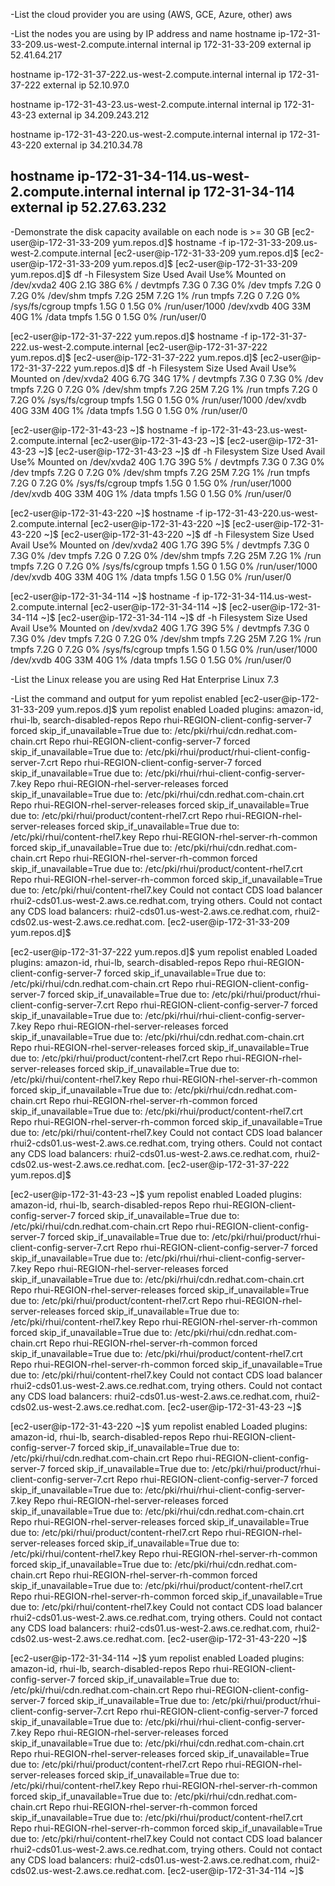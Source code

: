 -List the cloud provider you are using (AWS, GCE, Azure, other)
aws


-List the nodes you are using by IP address and name
hostname ip-172-31-33-209.us-west-2.compute.internal
internal ip 172-31-33-209
external ip 52.41.64.217

hostname ip-172-31-37-222.us-west-2.compute.internal
internal ip 172-31-37-222
external ip 52.10.97.0

hostname ip-172-31-43-23.us-west-2.compute.internal
internal ip 172-31-43-23
external ip 34.209.243.212

hostname ip-172-31-43-220.us-west-2.compute.internal
internal ip 172-31-43-220
external ip 34.210.34.78

hostname ip-172-31-34-114.us-west-2.compute.internal
internal ip 172-31-34-114
external ip 52.27.63.232
------------------------------

-Demonstrate the disk capacity available on each node is >= 30 GB
[ec2-user@ip-172-31-33-209 yum.repos.d]$ hostname -f
ip-172-31-33-209.us-west-2.compute.internal
[ec2-user@ip-172-31-33-209 yum.repos.d]$
[ec2-user@ip-172-31-33-209 yum.repos.d]$
[ec2-user@ip-172-31-33-209 yum.repos.d]$  df -h
Filesystem      Size  Used Avail Use% Mounted on
/dev/xvda2       40G  2.1G   38G   6% /
devtmpfs        7.3G     0  7.3G   0% /dev
tmpfs           7.2G     0  7.2G   0% /dev/shm
tmpfs           7.2G   25M  7.2G   1% /run
tmpfs           7.2G     0  7.2G   0% /sys/fs/cgroup
tmpfs           1.5G     0  1.5G   0% /run/user/1000
/dev/xvdb        40G   33M   40G   1% /data
tmpfs           1.5G     0  1.5G   0% /run/user/0

[ec2-user@ip-172-31-37-222 yum.repos.d]$ hostname -f
ip-172-31-37-222.us-west-2.compute.internal
[ec2-user@ip-172-31-37-222 yum.repos.d]$
[ec2-user@ip-172-31-37-222 yum.repos.d]$
[ec2-user@ip-172-31-37-222 yum.repos.d]$  df -h
Filesystem      Size  Used Avail Use% Mounted on
/dev/xvda2       40G  6.7G   34G  17% /
devtmpfs        7.3G     0  7.3G   0% /dev
tmpfs           7.2G     0  7.2G   0% /dev/shm
tmpfs           7.2G   25M  7.2G   1% /run
tmpfs           7.2G     0  7.2G   0% /sys/fs/cgroup
tmpfs           1.5G     0  1.5G   0% /run/user/1000
/dev/xvdb        40G   33M   40G   1% /data
tmpfs           1.5G     0  1.5G   0% /run/user/0

[ec2-user@ip-172-31-43-23 ~]$ hostname -f
ip-172-31-43-23.us-west-2.compute.internal
[ec2-user@ip-172-31-43-23 ~]$
[ec2-user@ip-172-31-43-23 ~]$
[ec2-user@ip-172-31-43-23 ~]$  df -h
Filesystem      Size  Used Avail Use% Mounted on
/dev/xvda2       40G  1.7G   39G   5% /
devtmpfs        7.3G     0  7.3G   0% /dev
tmpfs           7.2G     0  7.2G   0% /dev/shm
tmpfs           7.2G   25M  7.2G   1% /run
tmpfs           7.2G     0  7.2G   0% /sys/fs/cgroup
tmpfs           1.5G     0  1.5G   0% /run/user/1000
/dev/xvdb        40G   33M   40G   1% /data
tmpfs           1.5G     0  1.5G   0% /run/user/0

[ec2-user@ip-172-31-43-220 ~]$ hostname -f
ip-172-31-43-220.us-west-2.compute.internal
[ec2-user@ip-172-31-43-220 ~]$
[ec2-user@ip-172-31-43-220 ~]$
[ec2-user@ip-172-31-43-220 ~]$  df -h
Filesystem      Size  Used Avail Use% Mounted on
/dev/xvda2       40G  1.7G   39G   5% /
devtmpfs        7.3G     0  7.3G   0% /dev
tmpfs           7.2G     0  7.2G   0% /dev/shm
tmpfs           7.2G   25M  7.2G   1% /run
tmpfs           7.2G     0  7.2G   0% /sys/fs/cgroup
tmpfs           1.5G     0  1.5G   0% /run/user/1000
/dev/xvdb        40G   33M   40G   1% /data
tmpfs           1.5G     0  1.5G   0% /run/user/0

[ec2-user@ip-172-31-34-114 ~]$ hostname -f
ip-172-31-34-114.us-west-2.compute.internal
[ec2-user@ip-172-31-34-114 ~]$
[ec2-user@ip-172-31-34-114 ~]$
[ec2-user@ip-172-31-34-114 ~]$  df -h
Filesystem      Size  Used Avail Use% Mounted on
/dev/xvda2       40G  1.7G   39G   5% /
devtmpfs        7.3G     0  7.3G   0% /dev
tmpfs           7.2G     0  7.2G   0% /dev/shm
tmpfs           7.2G   25M  7.2G   1% /run
tmpfs           7.2G     0  7.2G   0% /sys/fs/cgroup
tmpfs           1.5G     0  1.5G   0% /run/user/1000
/dev/xvdb        40G   33M   40G   1% /data
tmpfs           1.5G     0  1.5G   0% /run/user/0


-List the Linux release you are using
Red Hat Enterprise Linux 7.3


-List the command and output for yum repolist enabled
[ec2-user@ip-172-31-33-209 yum.repos.d]$ yum repolist enabled
Loaded plugins: amazon-id, rhui-lb, search-disabled-repos
Repo rhui-REGION-client-config-server-7 forced skip_if_unavailable=True due to: /etc/pki/rhui/cdn.redhat.com-chain.crt
Repo rhui-REGION-client-config-server-7 forced skip_if_unavailable=True due to: /etc/pki/rhui/product/rhui-client-config-server-7.crt
Repo rhui-REGION-client-config-server-7 forced skip_if_unavailable=True due to: /etc/pki/rhui/rhui-client-config-server-7.key
Repo rhui-REGION-rhel-server-releases forced skip_if_unavailable=True due to: /etc/pki/rhui/cdn.redhat.com-chain.crt
Repo rhui-REGION-rhel-server-releases forced skip_if_unavailable=True due to: /etc/pki/rhui/product/content-rhel7.crt
Repo rhui-REGION-rhel-server-releases forced skip_if_unavailable=True due to: /etc/pki/rhui/content-rhel7.key
Repo rhui-REGION-rhel-server-rh-common forced skip_if_unavailable=True due to: /etc/pki/rhui/cdn.redhat.com-chain.crt
Repo rhui-REGION-rhel-server-rh-common forced skip_if_unavailable=True due to: /etc/pki/rhui/product/content-rhel7.crt
Repo rhui-REGION-rhel-server-rh-common forced skip_if_unavailable=True due to: /etc/pki/rhui/content-rhel7.key
Could not contact CDS load balancer rhui2-cds01.us-west-2.aws.ce.redhat.com, trying others.
Could not contact any CDS load balancers: rhui2-cds01.us-west-2.aws.ce.redhat.com, rhui2-cds02.us-west-2.aws.ce.redhat.com.
[ec2-user@ip-172-31-33-209 yum.repos.d]$

[ec2-user@ip-172-31-37-222 yum.repos.d]$ yum repolist enabled
Loaded plugins: amazon-id, rhui-lb, search-disabled-repos
Repo rhui-REGION-client-config-server-7 forced skip_if_unavailable=True due to: /etc/pki/rhui/cdn.redhat.com-chain.crt
Repo rhui-REGION-client-config-server-7 forced skip_if_unavailable=True due to: /etc/pki/rhui/product/rhui-client-config-server-7.crt
Repo rhui-REGION-client-config-server-7 forced skip_if_unavailable=True due to: /etc/pki/rhui/rhui-client-config-server-7.key
Repo rhui-REGION-rhel-server-releases forced skip_if_unavailable=True due to: /etc/pki/rhui/cdn.redhat.com-chain.crt
Repo rhui-REGION-rhel-server-releases forced skip_if_unavailable=True due to: /etc/pki/rhui/product/content-rhel7.crt
Repo rhui-REGION-rhel-server-releases forced skip_if_unavailable=True due to: /etc/pki/rhui/content-rhel7.key
Repo rhui-REGION-rhel-server-rh-common forced skip_if_unavailable=True due to: /etc/pki/rhui/cdn.redhat.com-chain.crt
Repo rhui-REGION-rhel-server-rh-common forced skip_if_unavailable=True due to: /etc/pki/rhui/product/content-rhel7.crt
Repo rhui-REGION-rhel-server-rh-common forced skip_if_unavailable=True due to: /etc/pki/rhui/content-rhel7.key
Could not contact CDS load balancer rhui2-cds01.us-west-2.aws.ce.redhat.com, trying others.
Could not contact any CDS load balancers: rhui2-cds01.us-west-2.aws.ce.redhat.com, rhui2-cds02.us-west-2.aws.ce.redhat.com.
[ec2-user@ip-172-31-37-222 yum.repos.d]$

[ec2-user@ip-172-31-43-23 ~]$ yum repolist enabled
Loaded plugins: amazon-id, rhui-lb, search-disabled-repos
Repo rhui-REGION-client-config-server-7 forced skip_if_unavailable=True due to: /etc/pki/rhui/cdn.redhat.com-chain.crt
Repo rhui-REGION-client-config-server-7 forced skip_if_unavailable=True due to: /etc/pki/rhui/product/rhui-client-config-server-7.crt
Repo rhui-REGION-client-config-server-7 forced skip_if_unavailable=True due to: /etc/pki/rhui/rhui-client-config-server-7.key
Repo rhui-REGION-rhel-server-releases forced skip_if_unavailable=True due to: /etc/pki/rhui/cdn.redhat.com-chain.crt
Repo rhui-REGION-rhel-server-releases forced skip_if_unavailable=True due to: /etc/pki/rhui/product/content-rhel7.crt
Repo rhui-REGION-rhel-server-releases forced skip_if_unavailable=True due to: /etc/pki/rhui/content-rhel7.key
Repo rhui-REGION-rhel-server-rh-common forced skip_if_unavailable=True due to: /etc/pki/rhui/cdn.redhat.com-chain.crt
Repo rhui-REGION-rhel-server-rh-common forced skip_if_unavailable=True due to: /etc/pki/rhui/product/content-rhel7.crt
Repo rhui-REGION-rhel-server-rh-common forced skip_if_unavailable=True due to: /etc/pki/rhui/content-rhel7.key
Could not contact CDS load balancer rhui2-cds01.us-west-2.aws.ce.redhat.com, trying others.
Could not contact any CDS load balancers: rhui2-cds01.us-west-2.aws.ce.redhat.com, rhui2-cds02.us-west-2.aws.ce.redhat.com.
[ec2-user@ip-172-31-43-23 ~]$

[ec2-user@ip-172-31-43-220 ~]$ yum repolist enabled
Loaded plugins: amazon-id, rhui-lb, search-disabled-repos
Repo rhui-REGION-client-config-server-7 forced skip_if_unavailable=True due to: /etc/pki/rhui/cdn.redhat.com-chain.crt
Repo rhui-REGION-client-config-server-7 forced skip_if_unavailable=True due to: /etc/pki/rhui/product/rhui-client-config-server-7.crt
Repo rhui-REGION-client-config-server-7 forced skip_if_unavailable=True due to: /etc/pki/rhui/rhui-client-config-server-7.key
Repo rhui-REGION-rhel-server-releases forced skip_if_unavailable=True due to: /etc/pki/rhui/cdn.redhat.com-chain.crt
Repo rhui-REGION-rhel-server-releases forced skip_if_unavailable=True due to: /etc/pki/rhui/product/content-rhel7.crt
Repo rhui-REGION-rhel-server-releases forced skip_if_unavailable=True due to: /etc/pki/rhui/content-rhel7.key
Repo rhui-REGION-rhel-server-rh-common forced skip_if_unavailable=True due to: /etc/pki/rhui/cdn.redhat.com-chain.crt
Repo rhui-REGION-rhel-server-rh-common forced skip_if_unavailable=True due to: /etc/pki/rhui/product/content-rhel7.crt
Repo rhui-REGION-rhel-server-rh-common forced skip_if_unavailable=True due to: /etc/pki/rhui/content-rhel7.key
Could not contact CDS load balancer rhui2-cds01.us-west-2.aws.ce.redhat.com, trying others.
Could not contact any CDS load balancers: rhui2-cds01.us-west-2.aws.ce.redhat.com, rhui2-cds02.us-west-2.aws.ce.redhat.com.
[ec2-user@ip-172-31-43-220 ~]$

[ec2-user@ip-172-31-34-114 ~]$ yum repolist enabled
Loaded plugins: amazon-id, rhui-lb, search-disabled-repos
Repo rhui-REGION-client-config-server-7 forced skip_if_unavailable=True due to: /etc/pki/rhui/cdn.redhat.com-chain.crt
Repo rhui-REGION-client-config-server-7 forced skip_if_unavailable=True due to: /etc/pki/rhui/product/rhui-client-config-server-7.crt
Repo rhui-REGION-client-config-server-7 forced skip_if_unavailable=True due to: /etc/pki/rhui/rhui-client-config-server-7.key
Repo rhui-REGION-rhel-server-releases forced skip_if_unavailable=True due to: /etc/pki/rhui/cdn.redhat.com-chain.crt
Repo rhui-REGION-rhel-server-releases forced skip_if_unavailable=True due to: /etc/pki/rhui/product/content-rhel7.crt
Repo rhui-REGION-rhel-server-releases forced skip_if_unavailable=True due to: /etc/pki/rhui/content-rhel7.key
Repo rhui-REGION-rhel-server-rh-common forced skip_if_unavailable=True due to: /etc/pki/rhui/cdn.redhat.com-chain.crt
Repo rhui-REGION-rhel-server-rh-common forced skip_if_unavailable=True due to: /etc/pki/rhui/product/content-rhel7.crt
Repo rhui-REGION-rhel-server-rh-common forced skip_if_unavailable=True due to: /etc/pki/rhui/content-rhel7.key
Could not contact CDS load balancer rhui2-cds01.us-west-2.aws.ce.redhat.com, trying others.
Could not contact any CDS load balancers: rhui2-cds01.us-west-2.aws.ce.redhat.com, rhui2-cds02.us-west-2.aws.ce.redhat.com.
[ec2-user@ip-172-31-34-114 ~]$

